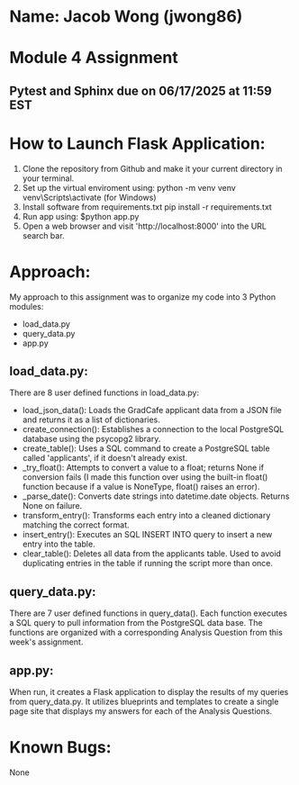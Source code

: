 # Name: Jacob Wong (jwong86)

# Module 4 Assignment 
## Pytest and Sphinx due on 06/17/2025 at 11:59 EST

# How to Launch Flask Application:
1. Clone the repository from Github and make it your current directory in your terminal.
2. Set up the virtual enviroment using:
    python -m venv venv
    venv\Scripts\activate (for Windows)
3. Install software from requirements.txt
    pip install -r requirements.txt
4. Run app using: $python app.py
5. Open a web browser and visit 'http://localhost:8000' into the URL search bar.

# Approach:

My approach to this assignment was to organize my code into 3 Python modules:
- load_data.py
- query_data.py
- app.py

## load_data.py:
There are 8 user defined functions in load_data.py:
- load_json_data(): Loads the GradCafe applicant data from a JSON file and returns it as a list of dictionaries.
- create_connection(): Establishes a connection to the local PostgreSQL database using the psycopg2 library.
- create_table(): Uses a SQL command to create a PostgreSQL table called 'applicants', if it doesn't already exist.
- _try_float(): Attempts to convert a value to a float; returns None if conversion fails (I made this function over using the built-in float() function because if a value is NoneType, float() raises an error).
- _parse_date(): Converts date strings into datetime.date objects. Returns None on failure.
- transform_entry(): Transforms each entry into a cleaned dictionary matching the correct format.
- insert_entry(): Executes an SQL INSERT INTO query to insert a new entry into the table.
- clear_table(): Deletes all data from the applicants table. Used to avoid duplicating entries in the table if running the script more than once.


## query_data.py:
There are 7 user defined functions in query_data(). Each function executes a SQL query to pull information from the PostgreSQL data base. The functions are organized with a corresponding Analysis Question from this week's assignment.

## app.py:
When run, it creates a Flask application to display the results of my queries from query_data.py. It utilizes blueprints and templates to create a single page site that displays my answers for each of the Analysis Questions.



# Known Bugs:
None